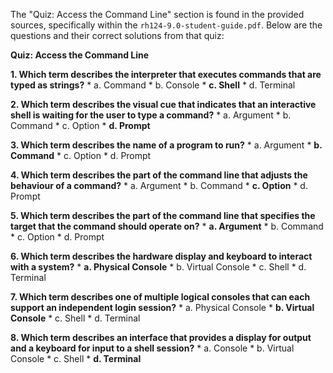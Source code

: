 The "Quiz: Access the Command Line" section is found in the provided sources, specifically within the `rh124-9.0-student-guide.pdf`. Below are the questions and their correct solutions from that quiz:

**Quiz: Access the Command Line**

**1. Which term describes the interpreter that executes commands that are typed as strings?**
    *   a. Command
    *   b. Console
    *   **c. Shell**
    *   d. Terminal

**2. Which term describes the visual cue that indicates that an interactive shell is waiting for the user to type a command?**
    *   a. Argument
    *   b. Command
    *   c. Option
    *   **d. Prompt**

**3. Which term describes the name of a program to run?**
    *   a. Argument
    *   **b. Command**
    *   c. Option
    *   d. Prompt

**4. Which term describes the part of the command line that adjusts the behaviour of a command?**
    *   a. Argument
    *   b. Command
    *   **c. Option**
    *   d. Prompt

**5. Which term describes the part of the command line that specifies the target that the command should operate on?**
    *   **a. Argument**
    *   b. Command
    *   c. Option
    *   d. Prompt

**6. Which term describes the hardware display and keyboard to interact with a system?**
    *   **a. Physical Console**
    *   b. Virtual Console
    *   c. Shell
    *   d. Terminal

**7. Which term describes one of multiple logical consoles that can each support an independent login session?**
    *   a. Physical Console
    *   **b. Virtual Console**
    *   c. Shell
    *   d. Terminal

**8. Which term describes an interface that provides a display for output and a keyboard for input to a shell session?**
    *   a. Console
    *   b. Virtual Console
    *   c. Shell
    *   **d. Terminal**